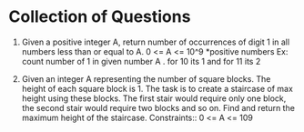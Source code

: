 # Collection of Questions
1. Given a positive integer A, return number of occurrences of digit 1 in all numbers less than or equal to A.
   0 <= A <= 10^9
   *positive numbers
   Ex: count number of 1 in given number A . for 10 its 1 and for 11 its 2 

2. Given an integer A representing the number of square blocks. The height of each square block is 1. The task is to create a staircase of max height using these blocks.
The first stair would require only one block, the second stair would require two blocks and so on.
Find and return the maximum height of the staircase.
 Constraints:: 0 <= A <= 109
 
